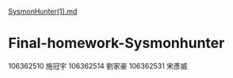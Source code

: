 [SysmonHunter(1).md](https://github.com/qwq1358qwq/Final-homework-Sysmonhunter/files/6699756/SysmonHunter.1.md)
# Final-homework-Sysmonhunter
106362510 施冠宇 106362514 劉家豪 106362531 宋彥威
